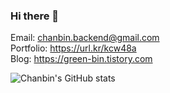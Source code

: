 ### Hi there 👋

Email: chanbin.backend@gmail.com </br>
Portfolio: https://url.kr/kcw48a </br>
Blog: https://green-bin.tistory.com


![Chanbin's GitHub stats](https://github-readme-stats.vercel.app/api?username=chanbinme&show_icons=true&theme=apprentice)
